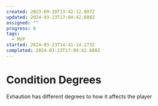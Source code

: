 ```yaml
---
created: 2023-09-20T13:42:12.897Z
updated: 2024-03-23T17:04:42.688Z
assigned: ""
progress: 0
tags:
  - MVP
started: 2024-03-23T14:41:14.273Z
completed: 2024-03-23T17:04:42.688Z
---
```


# Condition Degrees

Exhaution has different degrees to how it affects the player
